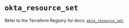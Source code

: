 # `okta_resource_set`

Refer to the Terraform Registry for docs: [`okta_resource_set`](https://registry.terraform.io/providers/okta/okta/4.17.0/docs/resources/resource_set).

